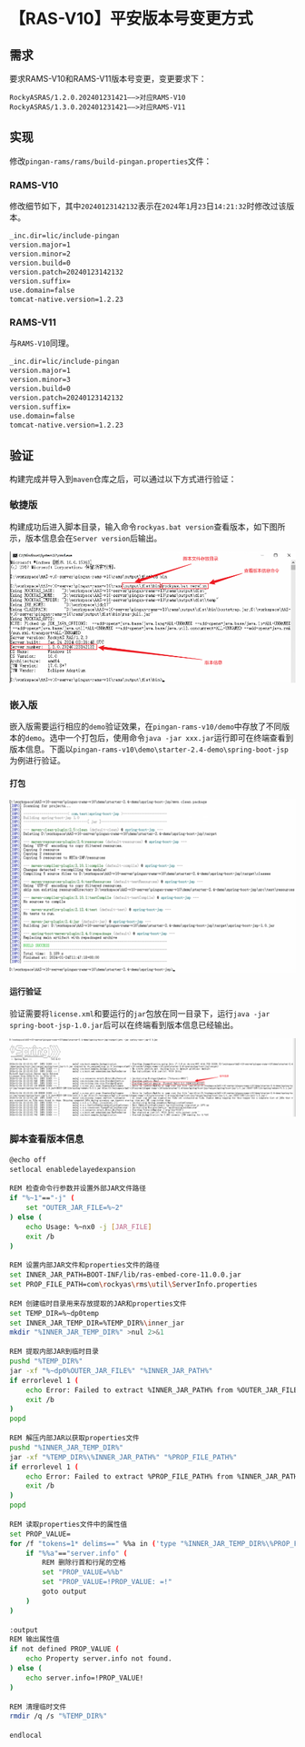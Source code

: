# 【RAS-V10】平安版本号变更方式

## 需求

要求RAMS-V10和RAMS-V11版本号变更，变更要求下：

```
RockyASRAS/1.2.0.202401231421——>对应RAMS-V10
RockyASRAS/1.3.0.202401231421——>对应RAMS-V11
```

## 实现

修改`pingan-rams/rams/build-pingan.properties`文件：

### RAMS-V10

修改细节如下，其中`20240123142132`表示在`2024`年`1`月`23`日`14:21:32`时修改过该版本。

```properties
_inc.dir=lic/include-pingan
version.major=1
version.minor=2
version.build=0
version.patch=20240123142132
version.suffix=
use.domain=false
tomcat-native.version=1.2.23
```

### RAMS-V11

与`RAMS-V10`同理。

```properties
_inc.dir=lic/include-pingan
version.major=1
version.minor=3
version.build=0
version.patch=20240123142132
version.suffix=
use.domain=false
tomcat-native.version=1.2.23
```

## 验证

构建完成并导入到`maven`仓库之后，可以通过以下方式进行验证：

### 敏捷版

构建成功后进入脚本目录，输入命令`rockyas.bat version`查看版本，如下图所示，版本信息会在`Server version`后输出。

![image-20240124114642573](./imgs/image-20240124114642573.png)

### 嵌入版

嵌入版需要运行相应的`demo`验证效果，在`pingan-rams-v10/demo`中存放了不同版本的`demo`。选中一个打包后，使用命令`java -jar xxx.jar`运行即可在终端查看到版本信息。下面以`pingan-rams-v10\demo\starter-2.4-demo\spring-boot-jsp`为例进行验证。

#### 打包

![image-20240124114810738](./imgs/image-20240124114810738.png)

#### 运行验证

验证需要将`license.xml`和要运行的`jar`包放在同一目录下，运行`java -jar spring-boot-jsp-1.0.jar`后可以在终端看到版本信息已经输出。

![image-20240124121244795](./imgs/image-20240124121244795.png)

### 脚本查看版本信息

```bash
@echo off
setlocal enabledelayedexpansion

REM 检查命令行参数并设置外部JAR文件路径
if "%~1"=="-j" (
    set "OUTER_JAR_FILE=%~2"
) else (
    echo Usage: %~nx0 -j [JAR_FILE]
    exit /b
)

REM 设置内部JAR文件和properties文件的路径
set INNER_JAR_PATH=BOOT-INF/lib/ras-embed-core-11.0.0.jar
set PROP_FILE_PATH=com\rockyas\rms\util\ServerInfo.properties

REM 创建临时目录用来存放提取的JAR和properties文件
set TEMP_DIR=%~dp0temp
set INNER_JAR_TEMP_DIR=%TEMP_DIR%\inner_jar
mkdir "%INNER_JAR_TEMP_DIR%" >nul 2>&1

REM 提取内部JAR到临时目录
pushd "%TEMP_DIR%"
jar -xf "%~dp0%OUTER_JAR_FILE%" "%INNER_JAR_PATH%"
if errorlevel 1 (
    echo Error: Failed to extract %INNER_JAR_PATH% from %OUTER_JAR_FILE%
    exit /b
)
popd

REM 解压内部JAR以获取properties文件
pushd "%INNER_JAR_TEMP_DIR%"
jar -xf "%TEMP_DIR%\%INNER_JAR_PATH%" "%PROP_FILE_PATH%"
if errorlevel 1 (
    echo Error: Failed to extract %PROP_FILE_PATH% from %INNER_JAR_PATH%
    exit /b
)
popd

REM 读取properties文件中的属性值
set PROP_VALUE=
for /f "tokens=1* delims==" %%a in ('type "%INNER_JAR_TEMP_DIR%\%PROP_FILE_PATH%" 2^>nul') do (
    if "%%a"=="server.info" (
        REM 删除行首和行尾的空格
        set "PROP_VALUE=%%b"
        set "PROP_VALUE=!PROP_VALUE: =!"
        goto output
    )
)

:output
REM 输出属性值
if not defined PROP_VALUE (
    echo Property server.info not found.
) else (
    echo server.info=!PROP_VALUE!
)

REM 清理临时文件
rmdir /q /s "%TEMP_DIR%"

endlocal
```

